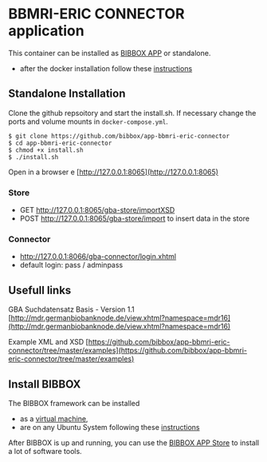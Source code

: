 # BBMRI-ERIC CONNECTOR application

This container can be installed as [BIBBOX APP](http://bibbox.readthedocs.io/en/latest/admin-documentation/ "BIBBOX App Store") or standalone. 

* after the docker installation follow these [instructions](https://github.com/bibbox/app-bbmri-eric-connector/blob/master/INSTALL-APP.md)

## Standalone Installation

Clone the github repsoitory and start the install.sh. If necessary change the ports and volume mounts in `docker-compose.yml`.  

```shell
$ git clone https://github.com/bibbox/app-bbmri-eric-connector
$ cd app-bbmri-eric-connector
$ chmod +x install.sh
$ ./install.sh
```
Open in a browser e [http://127.0.0.1:8065](http://127.0.0.1:8065)

### Store 

* GET http://127.0.0.1:8065/gba-store/importXSD 
* POST http://127.0.0.1:8065/gba-store/import to insert data in the store

### Connector

* http://127.0.0.1:8066/gba-connector/login.xhtml
* default login: pass / adminpass

## Usefull links

GBA Suchdatensatz Basis - Version 1.1 [http://mdr.germanbiobanknode.de/view.xhtml?namespace=mdr16](http://mdr.germanbiobanknode.de/view.xhtml?namespace=mdr16)

Example XML and XSD [https://github.com/bibbox/app-bbmri-eric-connector/tree/master/examples](https://github.com/bibbox/app-bbmri-eric-connector/tree/master/examples)

## Install  BIBBOX

The BIBBOX framework can be installed 
* as a [virtual machine](http://bibbox.bbmri-eric.eu/resources/machine/), 
* are on any Ubuntu System following these [instructions](http://bibbox.readthedocs.io/en/latest/installation-source/)  

After BIBBOX is up and running, you can use the [BIBBOX APP Store](http://bibbox.readthedocs.io/en/latest/admin-documentation/ "BIBBOX App Store") to install a lot of software tools. 

